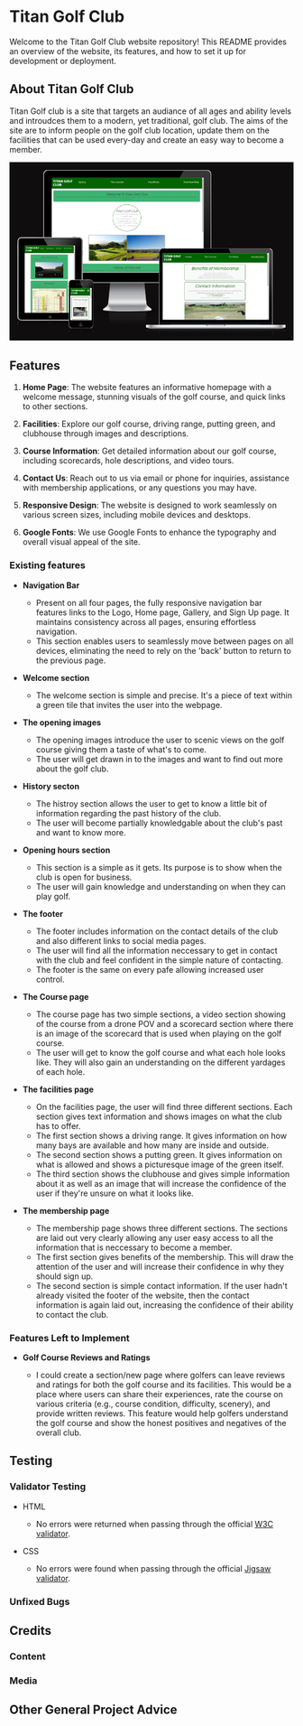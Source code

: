 # Titan Golf Club

Welcome to the Titan Golf Club website repository! This README provides an overview of the website, its features, and how to set it up for development or deployment.

## About Titan Golf Club

Titan Golf club is a site that targets an audiance of all ages and ability levels and introudces them to a modern, yet traditional, golf club. The aims of the site are to inform people on the golf club location, update them on the facilities that can be used every-day and create an easy way to become a member.

![Responsive Mockup](media/titan_golf_mockup.png)

## Features

1. **Home Page**: The website features an informative homepage with a welcome message, stunning visuals of the golf course, and quick links to other sections.

2. **Facilities**: Explore our golf course, driving range, putting green, and clubhouse through images and descriptions.

3. **Course Information**: Get detailed information about our golf course, including scorecards, hole descriptions, and video tours.

4. **Contact Us**: Reach out to us via email or phone for inquiries, assistance with membership applications, or any questions you may have.

5. **Responsive Design**: The website is designed to work seamlessly on various screen sizes, including mobile devices and desktops.

6. **Google Fonts**: We use Google Fonts to enhance the typography and overall visual appeal of the site.

### Existing features

- **Navigation Bar**

  - Present on all four pages, the fully responsive navigation bar features links to the Logo, Home page, Gallery, and Sign Up page. It maintains consistency across all pages, ensuring effortless navigation.
  - This section enables users to seamlessly move between pages on all devices, eliminating the need to rely on the 'back' button to return to the previous page.

- **Welcome section**

  - The welcome section is simple and precise. It's a piece of text within a green tile that invites the user into the webpage.

- **The opening images**

  - The opening images introduce the user to scenic views on the golf course giving them a taste of what's to come.
  - The user will get drawn in to the images and want to find out more about the golf club.

- **History secton**

  - The histroy section allows the user to get to know a little bit of information regarding the past history of the club.
  - The user will become partially knowledgable about the club's past and want to know more.

- **Opening hours section**

  - This section is a simple as it gets. Its purpose is to show when the club is open for business.
  - The user will gain knowledge and understanding on when they can play golf.

- **The footer**

  - The footer includes information on the contact details of the club and also different links to social media pages.
  - The user will find all the information neccessary to get in contact with the club and feel confident in the simple nature of contacting.
  - The footer is the same on every pafe allowing increased user control.

- **The Course page**

  - The course page has two simple sections, a video section showing of the course from a drone POV and a scorecard section where there is an image of the scorecard that is used when playing on the golf course.
  - The user will get to know the golf course and what each hole looks like. They will also gain an understanding on the different yardages of each hole.

- **The facilities page**

  - On the facilities page, the user will find three different sections. Each section gives text information and shows images on what the club has to offer.
  - The first section shows a driving range. It gives information on how many bays are available and how many are inside and outside.
  - The second section shows a putting green. It gives information on what is allowed and shows a picturesque image of the green itself.
  - The third section shows the clubhouse and gives simple information about it as well as an image that will increase the confidence of the user if they're unsure on what it looks like.

- **The membership page**

  - The membership page shows three different sections. The sections are laid out very clearly allowing any user easy access to all the information that is neccessary to become a member.
  - The first section gives benefits of the membership. This will draw the attention of the user and will increase their confidence in why they should sign up.
  - The second section is simple contact information. If the user hadn't already visited the footer of the website, then the contact information is again laid out, increasing the confidence of their ability to contact the club.

### Features Left to Implement

- **Golf Course Reviews and Ratings**

  - I could create a section/new page where golfers can leave reviews and ratings for both the golf course and its facilities. This would be a place where users can share their experiences, rate the course on various criteria (e.g., course condition, difficulty, scenery), and provide written reviews. This feature would help golfers understand the golf course and show the honest positives and negatives of the overall club.

## Testing

### Validator Testing

- HTML

  - No errors were returned when passing through the official [W3C validator](https://validator.w3.org/nu/?doc=https%3A%2F%2Fjamesmackman.github.io%2Ftitan-golf%2F).

- CSS
  - No errors were found when passing through the official [Jigsaw validator](https://jigsaw.w3.org/css-validator/validator?uri=https%3A%2F%2Fjamesmackman.github.io%2Ftitan-golf%2F&profile=css3svg&usermedium=all&warning=1&vextwarning=&lang=en#css).

### Unfixed Bugs

## Credits

### Content

### Media

## Other General Project Advice
